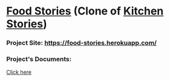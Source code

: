 # [Food Stories](https://food-stories.herokuapp.com/) (Clone of [Kitchen Stories](https://kitchenstories.io/en))  

### Project Site: https://food-stories.herokuapp.com/
### Project's Documents:
[Click here](https://github.com/locphan2207/Food-Stories/wiki)

